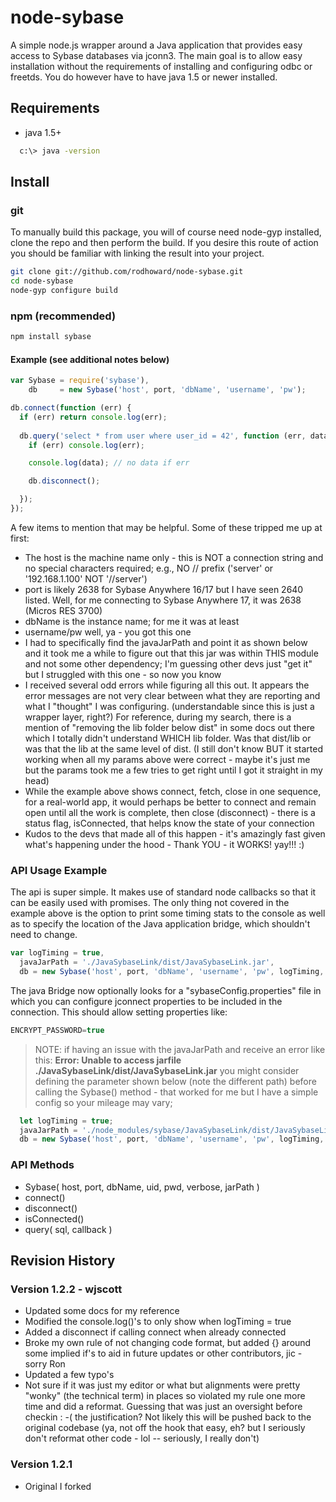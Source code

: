 # node-sybase

A simple node.js wrapper around a Java application that provides easy access to Sybase databases via jconn3. The main goal is to allow easy installation without the requirements of installing and configuring odbc or freetds. You do however have to have java 1.5 or newer installed.

## Requirements

* java 1.5+

``` bash 
  c:\> java -version
```

## Install

### git

To manually build this package, you will of course need node-gyp installed, clone the repo and then perform the build.  If you desire this route of action you should be familiar with linking the result into your project.  

``` bash
git clone git://github.com/rodhoward/node-sybase.git
cd node-sybase
node-gyp configure build

```

### npm (recommended)

``` bash
npm install sybase
```

#### Example (see additional notes below)

``` javascript
var Sybase = require('sybase'),
    db     = new Sybase('host', port, 'dbName', 'username', 'pw');

db.connect(function (err) {
  if (err) return console.log(err);
  
  db.query('select * from user where user_id = 42', function (err, data) {
    if (err) console.log(err);

    console.log(data); // no data if err

    db.disconnect();

  });
});
```

A few items to mention that may be helpful. Some of these tripped me up at first:

* The host is the machine name only - this is NOT a connection string and no special characters required; e.g., NO // prefix  ('server' or '192.168.1.100' NOT '//server')
* port is likely 2638 for Sybase Anywhere 16/17 but I have seen 2640 listed.  Well, for me connecting to Sybase Anywhere 17, it was 2638  (Micros RES 3700)
* dbName is the instance name; for me it was at least
* username/pw well, ya - you got this one
* I had to specifically find the javaJarPath and point it as shown below and it took me a while to figure out that this jar was within THIS module and not some other dependency; I'm guessing other devs just "get it" but I struggled with this one - so now you know
* I received several odd errors while figuring all this out.  It appears the error messages are not very clear between what they are reporting and what I "thought" I was configuring. (understandable since this is just a wrapper layer, right?) For reference, during my search, there is a mention of "removing the lib folder below dist" in some docs out there which I totally didn't understand WHICH lib folder.  Was that dist/lib or was that the lib at the same level of dist.  (I still don't know BUT it started working when all my params above were correct - maybe it's just me but the params took me a few tries to get right until I got it straight in my head)
* While the example above shows connect, fetch, close in one sequence, for a real-world app, it would perhaps be better to connect and remain open until all the work is complete, then close (disconnect) - there is a status flag, isConnected, that helps know the state of your connection
* Kudos to the devs that made all of this happen - it's amazingly fast given what's happening under the hood - Thank YOU - it WORKS! yay!!! :)

### API Usage Example

The api is super simple. It makes use of standard node callbacks so that it can be easily used with promises. The only thing not covered in the example above is the option to print some timing stats to the console as well as to specify the location of the Java application bridge, which shouldn't need to change.

``` javascript
var logTiming = true,
  javaJarPath = './JavaSybaseLink/dist/JavaSybaseLink.jar',
  db = new Sybase('host', port, 'dbName', 'username', 'pw', logTiming, javaJarPath);
```

The java Bridge now optionally looks for a "sybaseConfig.properties" file in which you can configure jconnect properties to be included in the connection. This should allow setting properties like:

``` javascript
ENCRYPT_PASSWORD=true
```

> NOTE: if having an issue with the javaJarPath and receive an error like this:
  __Error: Unable to access jarfile ./JavaSybaseLink/dist/JavaSybaseLink.jar__
  you might consider defining the parameter shown below (note the different path) before calling the Sybase() method - that worked for me but I have a simple config so your mileage may vary;

``` javascript
  let logTiming = true;
  javaJarPath = './node_modules/sybase/JavaSybaseLink/dist/JavaSybaseLink.jar';
  db = new Sybase('host', port, 'dbName', 'username', 'pw', logTiming, javaJarPath);
```

### API Methods

* Sybase( host, port, dbName, uid, pwd, verbose, jarPath )
* connect()
* disconnect()
* isConnected()
* query( sql, callback )

## Revision History

### Version 1.2.2 - wjscott

* Updated some docs for my reference
* Modified the console.log()'s to only show when logTiming = true
* Added a disconnect if calling connect when already connected
* Broke my own rule of not changing code format, but added {} around some implied if's to aid in future updates or other contributors, jic - sorry Ron
* Updated a few typo's
* Not sure if it was just my editor or what but alignments were pretty "wonky" (the technical term) in places so violated my rule one more time and did a reformat. Guessing that was just an oversight before checkin : -(  the justification? Not likely this will be pushed back to the original codebase (ya, not off the hook that easy, eh? but I seriously don't reformat other code - lol -- seriously, I really don't)

### Version 1.2.1

* Original I forked
